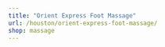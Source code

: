 ```yaml
---
title: "Orient Express Foot Massage"
url: /houston/orient-express-foot-massage/
shop: massage
---
```

